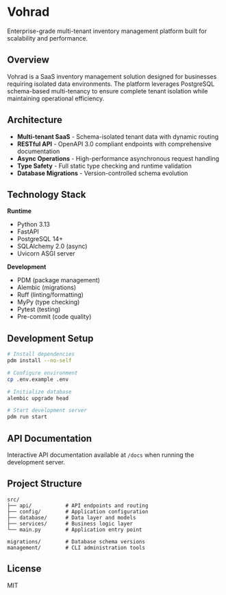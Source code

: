 # Vohrad

Enterprise-grade multi-tenant inventory management platform built for scalability and performance.

## Overview

Vohrad is a SaaS inventory management solution designed for businesses requiring isolated data environments. The platform leverages PostgreSQL schema-based multi-tenancy to ensure complete tenant isolation while maintaining operational efficiency.

## Architecture

- **Multi-tenant SaaS** - Schema-isolated tenant data with dynamic routing
- **RESTful API** - OpenAPI 3.0 compliant endpoints with comprehensive documentation
- **Async Operations** - High-performance asynchronous request handling
- **Type Safety** - Full static type checking and runtime validation
- **Database Migrations** - Version-controlled schema evolution

## Technology Stack

**Runtime**
- Python 3.13
- FastAPI
- PostgreSQL 14+
- SQLAlchemy 2.0 (async)
- Uvicorn ASGI server

**Development**
- PDM (package management)
- Alembic (migrations)
- Ruff (linting/formatting)
- MyPy (type checking)
- Pytest (testing)
- Pre-commit (code quality)

## Development Setup

```bash
# Install dependencies
pdm install --no-self

# Configure environment
cp .env.example .env

# Initialize database
alembic upgrade head

# Start development server
pdm run start
```

## API Documentation

Interactive API documentation available at `/docs` when running the development server.

## Project Structure

```
src/
├── api/           # API endpoints and routing
├── config/        # Application configuration
├── database/      # Data layer and models
├── services/      # Business logic layer
└── main.py        # Application entry point

migrations/        # Database schema versions
management/        # CLI administration tools
```

## License

MIT